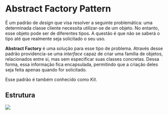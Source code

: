 # Abstract Factory Pattern
É um padrão de *design* que visa resolver a seguinte
problemática: uma determinada classe cliente necessita utilizar-se de um
objeto. No entanto, esse objeto pode ser de diferentes tipos. A questão é que
não se saberá o tipo até que realmente seja solicitado o seu uso.

**Abstract Factory** é uma solução para esse tipo de problema. Através desse
padrão providencia-se uma *interface* capaz de criar uma família de objetos,
relacionados entre si, mas sem especificar suas classes concretas. Dessa forma,
essa informação fica encapsulada, permitindo que a criação deles seja feita
apenas quando for solicitado.

Esse padrão é também conhecido como *Kit*.


## Estrutura
![](https://github.com/TomazMartins/DesignPatterns/blob/master/figures/general_abstract_factory.png)
